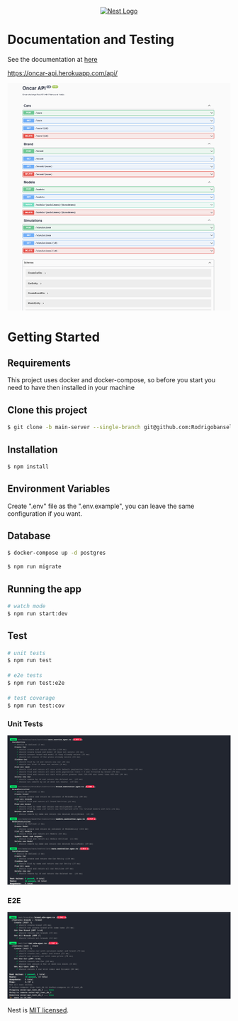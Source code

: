 <p align="center">
  <a href="http://nestjs.com/" target="blank"><img src="https://nestjs.com/img/logo_text.svg" width="320" alt="Nest Logo" /></a>
</p>

# Documentation and Testing

See the documentation at [here](https://oncar-api.herokuapp.com/api/)

https://oncar-api.herokuapp.com/api/

![Alt images](test/images/swagger.png?raw=true 'Title')

# Getting Started

## Requirements

This project uses docker and docker-compose, so before you start you need to have then installed in your machine

## Clone this project

```bash
$ git clone -b main-server --single-branch git@github.com:Rodrigobanselmo/oncar-challenge.git
```

## Installation

```bash
$ npm install
```

## Environment Variables

Create ".env" file as the ".env.example", you can leave the same configuration if you want.

## Database

```bash
$ docker-compose up -d postgres
```

```bash
$ npm run migrate
```

## Running the app

```bash
# watch mode
$ npm run start:dev

```

## Test

```bash
# unit tests
$ npm run test

# e2e tests
$ npm run test:e2e

# test coverage
$ npm run test:cov
```

### Unit Tests

![Alt images](test/images/unit.png?raw=true 'Title')

### E2E

![Alt images](test/images/e2e.png?raw=true 'Title')

Nest is [MIT licensed](LICENSE).
